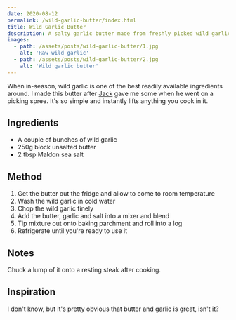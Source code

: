 ```yaml
---
date: 2020-08-12
permalink: /wild-garlic-butter/index.html
title: Wild Garlic Butter
description: A salty garlic butter made from freshly picked wild garlic.
images:
  - path: /assets/posts/wild-garlic-butter/1.jpg
    alt: 'Raw wild garlic'
  - path: /assets/posts/wild-garlic-butter/2.jpg
    alt: 'Wild garlic butter'
---
```


When in-season, wild garlic is one of the best readily available ingredients around. I made this butter after [Jack](https://www.instagram.com/jacksails/) gave me some when he went on a picking spree. It's so simple and instantly lifts anything you cook in it.

## Ingredients

* A couple of bunches of wild garlic
* 250g block unsalted butter
* 2 tbsp Maldon sea salt

## Method

1. Get the butter out the fridge and allow to come to room temperature
1. Wash the wild garlic in cold water
1. Chop the wild garlic finely
1. Add the butter, garlic and salt into a mixer and blend
1. Tip mixture out onto baking parchment and roll into a log
1. Refrigerate until you're ready to use it

## Notes

Chuck a lump of it onto a resting steak after cooking.

## Inspiration

I don't know, but it's pretty obvious that butter and garlic is great, isn't it?
